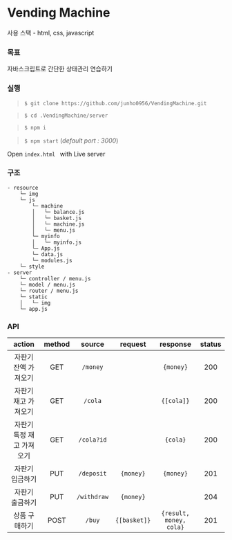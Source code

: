 # Vending Machine
사용 스택 - html, css, javascript

### 목표
자바스크립트로 간단한 상태관리 연습하기

### 실행

> `$ git clone https://github.com/junho0956/VendingMachine.git`

> `$ cd .VendingMachine/server`

> `$ npm i`

> `$ npm start` (*default port : 3000*)

Open `index.html ` with Live server  

### 구조
```
- resource
    └─ img
    └─ js
        └─ machine
        │   └─ balance.js
        │   └─ basket.js
        │   └─ machine.js
        │   └─ menu.js
        └─ myinfo
        │   └─ myinfo.js
        └─ App.js
        └─ data.js
        └─ modules.js
    └─ style
- server
    └─ controller / menu.js
    └─ model / menu.js
    └─ router / menu.js
    └─ static
    │   └─ img
    └─ app.js
```

### API
|action|method|source|request|response|status|
|:---:|:---:|:---:|:---:|:---:|:---:|
|자판기 잔액 가져오기|GET|`/money`||`{money}`|200|
|자판기 재고 가져오기|GET|`/cola`||`{[cola]}`|200|
|자판기 특정 재고 가져오기|GET|`/cola?id`||`{cola}`|200|
|자판기 입금하기|PUT|`/deposit`|`{money}`|`{money}`|201|
|자판기 출금하기|PUT|`/withdraw`|`{money}`||204|
|상품 구매하기|POST|`/buy`|`{[basket]}`|`{result, money, cola}`|201|